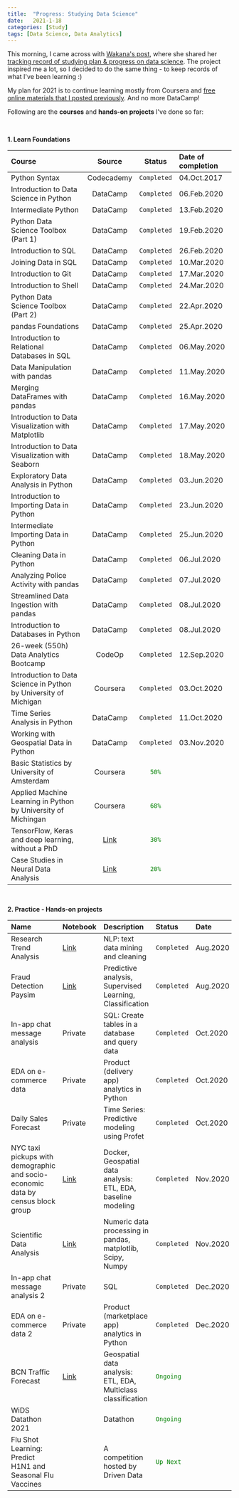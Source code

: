 ```yaml
---
title:  "Progress: Studying Data Science"
date:   2021-1-18
categories: [Study]
tags: [Data Science, Data Analytics]
---
```


This morning, I came across with [Wakana's post](https://elpha.com/posts/11dt7c73/hi-aspiring-data-science-learners-and-career-changers), where she shared her [tracking record of studying plan & progress on data science](https://www.notion.so/Study-Plan-Progress-for-Data-Science-9afe8bc8478341bbbd1c4a73afc28886). The project inspired me a lot, so I decided to do the same thing - to keep records of what I've been learning :)

My plan for 2021 is to continue learning mostly from Coursera and [free online materials that I posted previously](https://soyhyoj.github.io/2021/useful-ds-resources/). And no more DataCamp!

Following are the **courses** and **hands-on projects** I've done so far:

<br>

**1. Learn Foundations**

| Course   | Source   | Status  | Date of completion |
| :------- | :------: | :-----: | :----------------- |
| Python Syntax | Codecademy | `Completed` | 04.Oct.2017 |
| Introduction to Data Science in Python  | DataCamp | `Completed` | 06.Feb.2020 |
| Intermediate Python | DataCamp | `Completed` | 13.Feb.2020 |
| Python Data Science Toolbox (Part 1) | DataCamp | `Completed` | 19.Feb.2020 |
| Introduction to SQL | DataCamp | `Completed`  | 26.Feb.2020 |
| Joining Data in SQL | DataCamp | `Completed` | 10.Mar.2020 |
| Introduction to Git | DataCamp | `Completed` | 17.Mar.2020 |
| Introduction to Shell | DataCamp | `Completed` | 24.Mar.2020 |
| Python Data Science Toolbox (Part 2) | DataCamp | `Completed` | 22.Apr.2020 |
| pandas Foundations | DataCamp | `Completed` | 25.Apr.2020 |
| Introduction to Relational Databases in SQL | DataCamp | `Completed` | 06.May.2020 |
| Data Manipulation with pandas | DataCamp | `Completed` | 11.May.2020 |
| Merging DataFrames with pandas | DataCamp | `Completed` | 16.May.2020 |
| Introduction to Data Visualization with Matplotlib | DataCamp | `Completed` | 17.May.2020 |
| Introduction to Data Visualization with Seaborn | DataCamp | `Completed` | 18.May.2020 |
| Exploratory Data Analysis in Python | DataCamp | `Completed` | 03.Jun.2020 |
| Introduction to Importing Data in Python | DataCamp | `Completed` | 23.Jun.2020 |
| Intermediate Importing Data in Python | DataCamp | `Completed` | 25.Jun.2020 |
| Cleaning Data in Python | DataCamp | `Completed` | 06.Jul.2020 |
| Analyzing Police Activity with pandas | DataCamp | `Completed` | 07.Jul.2020 |
| Streamlined Data Ingestion with pandas | DataCamp | `Completed` | 08.Jul.2020 |
| Introduction to Databases in Python | DataCamp | `Completed` | 08.Jul.2020 |
| 26-week (550h) Data Analytics Bootcamp | CodeOp | `Completed` | 12.Sep.2020 |
| Introduction to Data Science in Python by University of Michigan | Coursera | `Completed` | 03.Oct.2020 |
| Time Series Analysis in Python | DataCamp | `Completed` | 11.Oct.2020 |
| Working with Geospatial Data in Python | DataCamp | `Completed` | 03.Nov.2020 |
| Basic Statistics by University of Amsterdam | Coursera | <span style="color:green">`50%`</span> |  |
| Applied Machine Learning in Python by University of Michingan | Coursera | <span style="color:green">`68%`</span> |  |
| TensorFlow, Keras and deep learning, without a PhD | [Link](https://codelabs.developers.google.com/codelabs/cloud-tensorflow-mnist/#0) | <span style="color:green">`30%`</span> |  |
| Case Studies in Neural Data Analysis | [Link](https://mark-kramer.github.io/Case-Studies-Python/intro.html) | <span style="color:green">`20%`</span> |  |


<br>

**2. Practice - Hands-on projects**

| Name | Notebook  | Description | Status | Date |
| :------------ | :----- | :----- | :----------- | :--- |
| Research Trend Analysis | [Link](https://github.com/soyhyoj/ResearchTrendAnalysis) | NLP: text data mining and cleaning | `Completed` | Aug.2020 |
| Fraud Detection Paysim | [Link](https://github.com/soyhyoj/FraudDetectionPaysim) | Predictive analysis, Supervised Learning, Classification | `Completed` | Aug.2020 |
| In-app chat message analysis | Private | SQL: Create tables in a database and query data | `Completed` | Oct.2020 |
| EDA on e-commerce data | Private | Product (delivery app) analytics in Python | `Completed` | Oct.2020 |
| Daily Sales Forecast | Private | Time Series: Predictive modeling using Profet | `Completed` | Oct.2020 |
| NYC taxi pickups with demographic and socio-economic data by census block group | [Link](https://github.com/soyhyoj/GeospatialAnalysis_NYtaxi) | Docker, Geospatial data analysis: ETL, EDA, baseline modeling| `Completed` | Nov.2020 |
| Scientific Data Analysis | [Link](https://github.com/soyhyoj/PGlab) | Numeric data processing in pandas, matplotlib, Scipy, Numpy | `Completed` | Nov.2020 |
| In-app chat message analysis 2 | Private | SQL | `Completed` | Dec.2020 |
| EDA on e-commerce data 2 | Private | Product (marketplace app) analytics in Python | `Completed` | Dec.2020 |
| BCN Traffic Forecast | [Link](https://github.com/soyhyoj/BCN-TrafficForecast) | Geospatial data analysis: ETL, EDA, Multiclass classification| <span style="color:green">`Ongoing`</span>  |  |
WiDS Datathon 2021 | | Datathon| <span style="color:green">`Ongoing`</span>  | |
|Flu Shot Learning: Predict H1N1 and Seasonal Flu Vaccines  |  | A competition hosted by Driven Data | <span style="color:green">`Up Next`</span> |  |


<br>
<br>